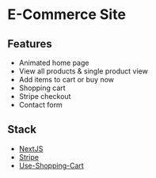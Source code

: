 # E-Commerce Site

## Features
- Animated home page
- View all products & single product view
- Add items to cart or buy now
- Shopping cart
- Stripe checkout
- Contact form


## Stack
- [NextJS](https://nextjs.org/)
- [Stripe](https://stripe.com/gb)
- [Use-Shopping-Cart](https://useshoppingcart.com/)

